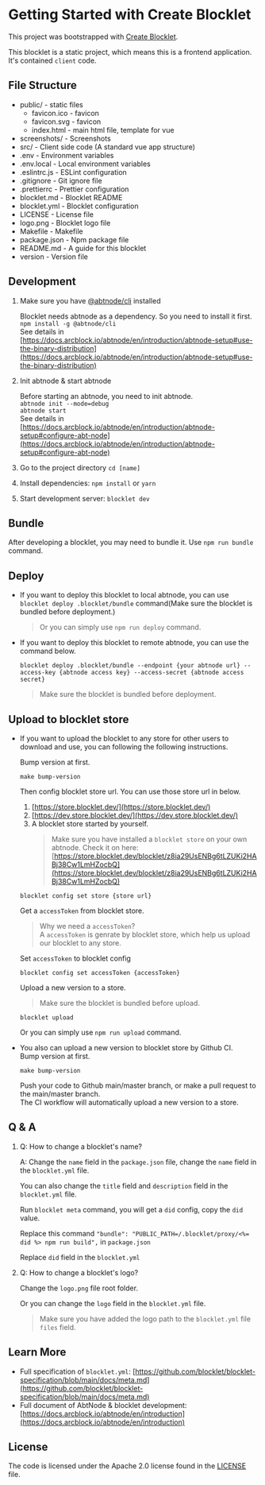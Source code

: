 # Getting Started with Create Blocklet

This project was bootstrapped with [Create Blocklet](https://github.com/blocklet/create-blocklet).

This blocklet is a static project, which means this is a frontend application. It's contained `client` code.

## File Structure

- public/ - static files
  - favicon.ico - favicon
  - favicon.svg - favicon
  - index.html - main html file, template for vue
- screenshots/ - Screenshots
- src/ - Client side code (A standard vue app structure)
- .env - Environment variables
- .env.local - Local environment variables
- .eslintrc.js - ESLint configuration
- .gitignore - Git ignore file
- .prettierrc - Prettier configuration
- blocklet.md - Blocklet README
- blocklet.yml - Blocklet configuration
- LICENSE - License file
- logo.png - Blocklet logo file
- Makefile - Makefile
- package.json - Npm package file
- README.md - A guide for this blocklet
- version - Version file

## Development

1. Make sure you have [@abtnode/cli](https://www.npmjs.com/package/@abtnode/cli) installed

   Blocklet needs abtnode as a dependency. So you need to install it first.  
   `npm install -g @abtnode/cli`  
   See details in [https://docs.arcblock.io/abtnode/en/introduction/abtnode-setup#use-the-binary-distribution](https://docs.arcblock.io/abtnode/en/introduction/abtnode-setup#use-the-binary-distribution)

2. Init abtnode & start abtnode

   Before starting an abtnode, you need to init abtnode.  
   `abtnode init --mode=debug`  
   `abtnode start`  
   See details in [https://docs.arcblock.io/abtnode/en/introduction/abtnode-setup#configure-abt-node](https://docs.arcblock.io/abtnode/en/introduction/abtnode-setup#configure-abt-node)

3. Go to the project directory `cd [name]`
4. Install dependencies: `npm install` or `yarn`
5. Start development server: `blocklet dev`

## Bundle

After developing a blocklet, you may need to bundle it. Use `npm run bundle` command.

## Deploy

- If you want to deploy this blocklet to local abtnode, you can use `blocklet deploy .blocklet/bundle` command(Make sure the blocklet is bundled before deployment.)
  > Or you can simply use `npm run deploy` command.
- If you want to deploy this blocklet to remote abtnode, you can use the command below.

  ```shell
  blocklet deploy .blocklet/bundle --endpoint {your abtnode url} --access-key {abtnode access key} --access-secret {abtnode access secret}
  ```

  > Make sure the blocklet is bundled before deployment.

## Upload to blocklet store

- If you want to upload the blocklet to any store for other users to download and use, you can following the following instructions.

  Bump version at first.

  ```shell
  make bump-version
  ```

  Then config blocklet store url.
  You can use those store url in below.

  1. [https://store.blocklet.dev/](https://store.blocklet.dev/)
  2. [https://dev.store.blocklet.dev/](https://dev.store.blocklet.dev/)
  3. A blocklet store started by yourself.
     > Make sure you have installed a `blocklet store` on your own abtnode. Check it on here: [https://store.blocklet.dev/blocklet/z8ia29UsENBg6tLZUKi2HABj38Cw1LmHZocbQ](https://store.blocklet.dev/blocklet/z8ia29UsENBg6tLZUKi2HABj38Cw1LmHZocbQ)

  ```shell
  blocklet config set store {store url}
  ```

  Get a `accessToken` from blocklet store.

  > Why we need a `accessToken`?  
  > A `accessToken` is genrate by blocklet store, which help us upload our blocklet to any store.

  Set `accessToken` to blocklet config

  ```shell
  blocklet config set accessToken {accessToken}
  ```

  Upload a new version to a store.

  > Make sure the blocklet is bundled before upload.

  ```shell
  blocklet upload
  ```

  Or you can simply use `npm run upload` command.

- You also can upload a new version to blocklet store by Github CI.  
  Bump version at first.

  ```shell
  make bump-version
  ```

  Push your code to Github main/master branch, or make a pull request to the main/master branch.  
  The CI workflow will automatically upload a new version to a store.

## Q & A

1. Q: How to change a blocklet's name?

   A: Change the `name` field in the `package.json` file, change the `name` field in the `blocklet.yml` file.

   You can also change the `title` field and `description` field in the `blocklet.yml` file.

   Run `blocklet meta` command, you will get a `did` config, copy the `did` value.

   Replace this command `"bundle": "PUBLIC_PATH=/.blocklet/proxy/<%= did %> npm run build",` in `package.json`

   Replace `did` field in the `blocklet.yml`

2. Q: How to change a blocklet's logo?

   Change the `logo.png` file root folder.

   Or you can change the `logo` field in the `blocklet.yml` file.

   > Make sure you have added the logo path to the `blocklet.yml` file `files` field.

## Learn More

- Full specification of `blocklet.yml`: [https://github.com/blocklet/blocklet-specification/blob/main/docs/meta.md](https://github.com/blocklet/blocklet-specification/blob/main/docs/meta.md)
- Full document of AbtNode & blocklet development: [https://docs.arcblock.io/abtnode/en/introduction](https://docs.arcblock.io/abtnode/en/introduction)

## License

The code is licensed under the Apache 2.0 license found in the
[LICENSE](LICENSE) file.
